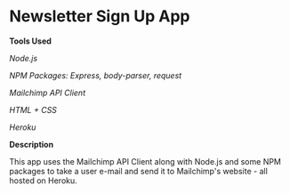 # Newsletter Sign Up App   

**Tools Used**

_Node.js_

_NPM Packages: Express, body-parser, request_

_Mailchimp API Client_

_HTML + CSS_
 
_Heroku_


**Description**

This app uses the Mailchimp API Client along with Node.js and some NPM packages to take a user e-mail and send it to Mailchimp's website - all hosted on Heroku.
